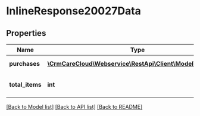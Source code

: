 # InlineResponse20027Data

## Properties
Name | Type | Description | Notes
------------ | ------------- | ------------- | -------------
**purchases** | [**\CrmCareCloud\Webservice\RestApi\Client\Model\Purchase[]**](Purchase.md) | List of purchases | [optional] 
**total_items** | **int** | Count of all found purchases | [optional] 

[[Back to Model list]](../../README.md#documentation-for-models) [[Back to API list]](../../README.md#documentation-for-api-endpoints) [[Back to README]](../../README.md)

